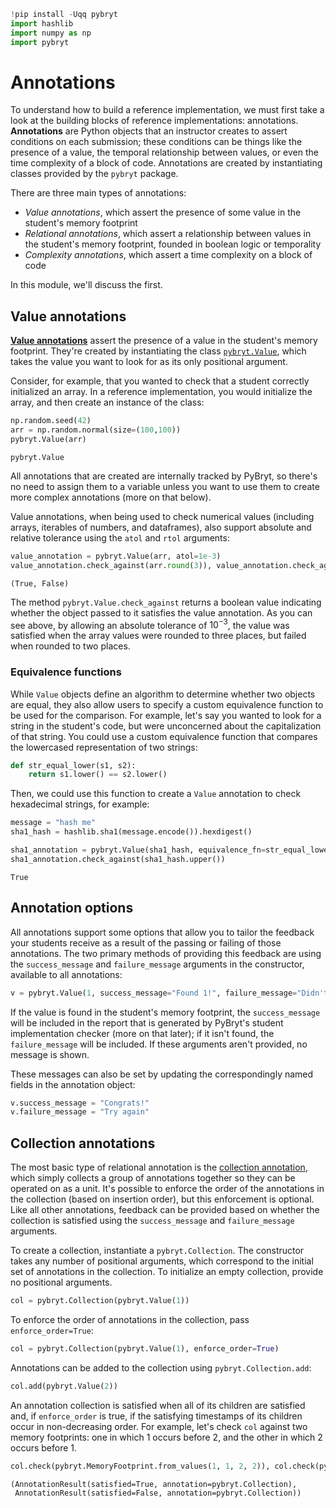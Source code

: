 ```python
!pip install -Uqq pybryt
import hashlib
import numpy as np
import pybryt
```

# Annotations

To understand how to build a reference implementation, we must first take a look at the building blocks of reference implementations: annotations. **Annotations** are Python objects that an instructor creates to assert conditions on each submission; these conditions can be things like the presence of a value, the temporal relationship between values, or even the time complexity of a block of code. Annotations are created by instantiating classes provided by the `pybryt` package.

There are three main types of annotations:

* _Value annotations_, which assert the presence of some value in the student's memory footprint
* _Relational annotations_, which assert a relationship between values in the student's memory footprint, founded in boolean logic or temporality
* _Complexity annotations_, which assert a time complexity on a block of code

In this module, we'll discuss the first.

## Value annotations

[**Value annotations**](https://microsoft.github.io/pybryt/html/annotations/value_annotations.html) assert the presence of a value in the student's memory footprint. They're created by instantiating the class [`pybryt.Value`](https://microsoft.github.io/pybryt/html/api_reference.html#pybryt.annotations.value.Value), which takes the value you want to look for as its only positional argument.

Consider, for example, that you wanted to check that a student correctly initialized an array. In a reference implementation, you would initialize the array, and then create an instance of the class:


```python
np.random.seed(42)
arr = np.random.normal(size=(100,100))
pybryt.Value(arr)
```




    pybryt.Value



All annotations that are created are internally tracked by PyBryt, so there's no need to assign them to a variable unless you want to use them to create more complex annotations (more on that below).

Value annotations, when being used to check numerical values (including arrays, iterables of numbers, and dataframes), also support absolute and relative tolerance using the `atol` and `rtol` arguments:


```python
value_annotation = pybryt.Value(arr, atol=1e-3)
value_annotation.check_against(arr.round(3)), value_annotation.check_against(arr.round(2))
```




    (True, False)



The method `pybryt.Value.check_against` returns a boolean value indicating whether the object passed to it satisfies the value annotation. As you can see above, by allowing an absolute tolerance of $10^{-3}$, the value was satisfied when the array values were rounded to three places, but failed when rounded to two places.

### Equivalence functions

While `Value` objects define an algorithm to determine whether two objects are equal, they also allow users to specify a custom equivalence function to be used for the comparison. For example, let's say you wanted to look for a string in the student's code, but were unconcerned about the capitalization of that string. You could use a custom equivalence function that compares the lowercased representation of two strings:


```python
def str_equal_lower(s1, s2):
    return s1.lower() == s2.lower()
```

Then, we could use this function to create a `Value` annotation to check hexadecimal strings, for example:


```python
message = "hash me"
sha1_hash = hashlib.sha1(message.encode()).hexdigest()

sha1_annotation = pybryt.Value(sha1_hash, equivalence_fn=str_equal_lower)
sha1_annotation.check_against(sha1_hash.upper())
```




    True



## Annotation options

All annotations support some options that allow you to tailor the feedback your students receive as a result of the passing or failing of those annotations. The two primary methods of providing this feedback are using the `success_message` and `failure_message` arguments in the constructor, available to all annotations:


```python
v = pybryt.Value(1, success_message="Found 1!", failure_message="Didn't find 1 :(")
```

If the value is found in the student's memory footprint, the `success_message` will be included in the report that is generated by PyBryt's student implementation checker (more on that later); if it isn't found, the `failure_message` will be included. If these arguments aren't provided, no message is shown.

These messages can also be set by updating the correspondingly named fields in the annotation object:


```python
v.success_message = "Congrats!"
v.failure_message = "Try again"
```

## Collection annotations

The most basic type of relational annotation is the [collection annotation](https://microsoft.github.io/pybryt/html/annotations/collections.html), which simply collects a group of annotations together so they can be operated on as a unit. It's possible to enforce the order of the annotations in the collection (based on insertion order), but this enforcement is optional. Like all other annotations, feedback can be provided based on whether the collection is satisfied using the `success_message` and `failure_message` arguments.

To create a collection, instantiate a `pybryt.Collection`. The constructor takes any number of positional arguments, which correspond to the initial set of annotations in the collection. To initialize an empty collection, provide no positional arguments.


```python
col = pybryt.Collection(pybryt.Value(1))
```

To enforce the order of annotations in the collection, pass `enforce_order=True`:


```python
col = pybryt.Collection(pybryt.Value(1), enforce_order=True)
```

Annotations can be added to the collection using `pybryt.Collection.add`:


```python
col.add(pybryt.Value(2))
```

An annotation collection is satisfied when all of its children are satisfied and, if `enforce_order` is true, if the satisfying timestamps of its children occur in non-decreasing order. For example, let's check `col` against two memory footprints: one in which 1 occurs before 2, and the other in which 2 occurs before 1.


```python
col.check(pybryt.MemoryFootprint.from_values(1, 1, 2, 2)), col.check(pybryt.MemoryFootprint.from_values(2, 1, 1, 2))
```




    (AnnotationResult(satisfied=True, annotation=pybryt.Collection),
     AnnotationResult(satisfied=False, annotation=pybryt.Collection))


